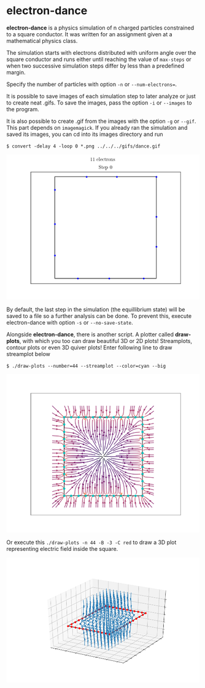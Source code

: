 # electron-dance

**electron-dance** is a physics simulation of n charged particles constrained to a square conductor. It was written for an assignment
given at a mathematical physics class.

The simulation starts with electrons distributed with uniform angle over the square conductor and runs either until
reaching the value of `max-steps` or when two successive simulation steps differ by less than a predefined margin.

Specify the number of particles with option `-n` or `--num-electrons=`.

It is possible to save images of each simulation step to later analyze or just to create neat .gifs.
To save the images, pass the option `-i` or `--images` to the program.

It is also possible to create .gif from the images with the option `-g` or `--gif`. This part depends on `imagemagick`. If you
already ran the simulation and saved its images, you can cd into its images directory and run

```
$ convert -delay 4 -loop 0 *.png ../../../gifs/dance.gif
```

![Simulation of 11 electrons](data/gifs/dance-11.gif)

By default, the last step in the simulation (the equillibrium state) will be saved to a file so a further analysis can be done.
To prevent this, execute electron-dance with option `-s` or `--no-save-state`.

Alongside **electron-dance**, there is another script. A plotter called **draw-plots**, with which you too can draw
beautiful 3D or 2D plots! Streamplots, contour plots or even 3D quiver plots! Enter following line to draw streamplot below

```
$ ./draw-plots --number=44 --streamplot --color=cyan --big
```

![streamplot](./fig-44el-2d-stream-cyan.png)

Or execute this `./draw-plots -n 44 -B -3 -C red` to draw a 3D plot representing electric field inside the square.

![quiver](./fig-44el-3d-quiver-red.png)

